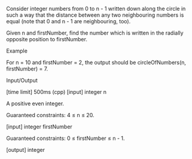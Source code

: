 Consider integer numbers from 0 to n - 1 written down along the circle in such a way that the distance between any two neighbouring numbers is equal (note that 0 and n - 1 are neighbouring, too).

Given n and firstNumber, find the number which is written in the radially opposite position to firstNumber.

Example

For n = 10 and firstNumber = 2, the output should be
circleOfNumbers(n, firstNumber) = 7.



Input/Output

[time limit] 500ms (cpp)
[input] integer n

A positive even integer.

Guaranteed constraints:
4 ≤ n ≤ 20.

[input] integer firstNumber

Guaranteed constraints:
0 ≤ firstNumber ≤ n - 1.

[output] integer
